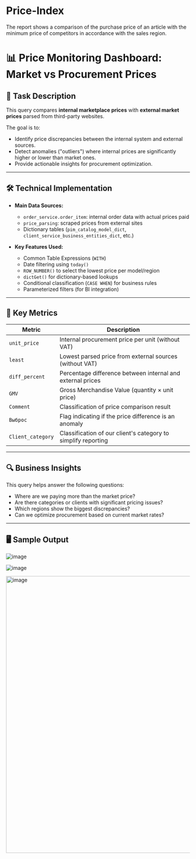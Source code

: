 # Price-Index
 The report shows a comparison of the purchase price of an article with the minimum price of competitors in accordance with the sales region.
 
# 📊 Price Monitoring Dashboard: Market vs Procurement Prices

## 🧾 Task Description

This query compares **internal marketplace prices** with **external market prices** parsed from third-party websites.

The goal is to:
- Identify price discrepancies between the internal system and external sources.
- Detect anomalies ("outliers") where internal prices are significantly higher or lower than market ones.
- Provide actionable insights for procurement optimization.

---

## 🛠️ Technical Implementation

- **Main Data Sources:**
  - `order_service.order_item`: internal order data with actual prices paid
  - `price_parsing`: scraped prices from external sites
  - Dictionary tables (`pim_catalog_model_dict`, `client_service_business_entities_dict`, etc.)

- **Key Features Used:**
  - Common Table Expressions (`WITH`)
  - Date filtering using `today()`
  - `ROW_NUMBER()` to select the lowest price per model/region
  - `dictGet()` for dictionary-based lookups
  - Conditional classification (`CASE WHEN`) for business rules
  - Parameterized filters (for BI integration)

---

## 📌 Key Metrics

| Metric | Description |
|-------|-------------|
| `unit_price` | Internal procurement price per unit (without VAT) |
| `least` | Lowest parsed price from external sources (without VAT) |
| `diff_percent` | Percentage difference between internal and external prices |
| `GMV` | Gross Merchandise Value (quantity × unit price) |
| `Comment` | Classification of price comparison result |
| `Выброс` | Flag indicating if the price difference is an anomaly |
| `Client_category` | Classification of our client's category to simplify reporting |

---

## 🔍 Business Insights

This query helps answer the following questions:

- Where are we paying more than the market price?
- Are there categories or clients with significant pricing issues?
- Which regions show the biggest discrepancies?
- Can we optimize procurement based on current market rates?

---

## 🖥️ Sample Output

![image](https://github.com/user-attachments/assets/9a760f20-76bf-4f2e-9942-81474bc27375)


![image](https://github.com/user-attachments/assets/abefc22c-13db-4a3b-bf4c-334c3b5adb89)


<img width="1847" height="757" alt="image" src="https://github.com/user-attachments/assets/a6eb2aab-c14a-4ca7-b89a-e5990046896f" />

